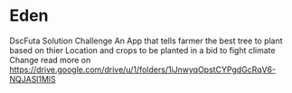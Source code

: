 # Eden
 DscFuta Solution Challenge
An App that tells farmer the best tree to plant based on thier Location and crops to be planted in a bid to fight climate Change 
 read more on https://drive.google.com/drive/u/1/folders/1iJnwyqOpstCYPgdGcRqV6-NQJASl1MlS
